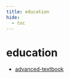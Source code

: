 ```yaml
---
title: education
hide:
  - toc
---
```


# education

- [advanced-textbook](/quickstart/advanced-textbook/)  
  <small></small>